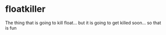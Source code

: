 # floatkiller
The thing that is going to kill float... but it is going to get killed soon... so that is fun
